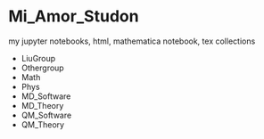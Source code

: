 # Mi_Amor_Studon
my jupyter notebooks, html, mathematica notebook, tex collections  

* LiuGroup
* Othergroup
* Math
* Phys
* MD_Software
* MD_Theory
* QM_Software
* QM_Theory
